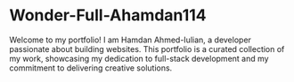# Wonder-Full-Ahamdan114
Welcome to my portfolio! I am Hamdan Ahmed-Iulian, a developer passionate about building websites. This portfolio is a curated collection of my work, showcasing my dedication to full-stack development and my commitment to delivering creative solutions.
